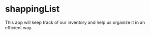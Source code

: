 # shappingList
This app will keep track of our inventory and help us organize it in an efficient way.
